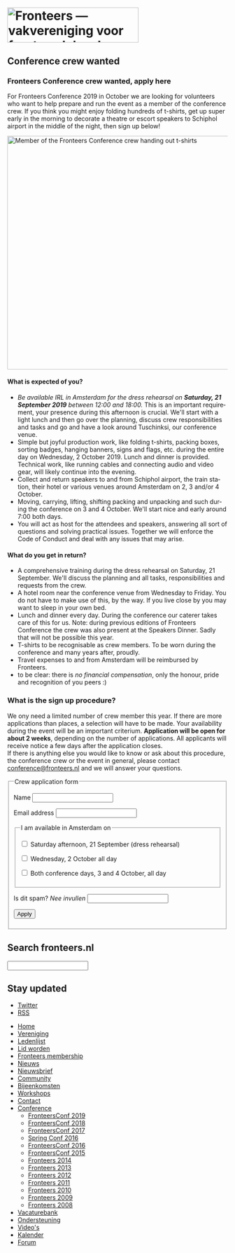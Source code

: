<!DOCTYPE html>
<!-- Handcrafted with ❤️, by Krijn -->
<html lang="nl">
 <head>
  <meta charset="utf-8">
  <title>Conference crew wanted · Fronteers</title>
  <meta name="viewport" content="width=device-width,initial-scale=1">
  <link rel="stylesheet" href="/_css/fronteers.css?v=2023">
  <link rel="icon" href="/favicon.ico">
  <link rel="alternate" type="application/rss+xml" href="http://feeds.feedburner.com/FronteersWeblog" title="Fronteers weblog">
  <link rel="alternate" type="application/rss+xml" href="http://feeds.feedburner.com/FronteersWeblogLaatsteReacties" title="Fronteers weblog: laatste reacties">
  <link rel="alternate" type="application/rss+xml" href="http://feeds.feedburner.com/FronteersBijeenkomsten" title="Fronteers bijeenkomsten">
  <link rel="alternate" type="application/rss+xml" href="http://feeds.feedburner.com/FronteersVacaturebank" title="Fronteers vacaturebank">
  <link rel="alternate" type="application/rss+xml" href="http://feeds.feedburner.com/FronteersWorkshops" title="Fronteers workshops">
  <link rel="me" href="https://front-end.social/@fronteers">
  <link rel="alternate" type="application/rss+xml" href="http://feeds.feedburner.com/FronteersCongres" title="Fronteers conference">
  <link rel="shortlink" href="http://frnt.rs/p2304">
 </head>
 <body id="fronteers-nl">
  <div id="container">
   <div id="main">
    <h1><a href="/"><img src="/_img/badges/fronteers-logo-300dpi.png" width="300" height="80" alt="Fronteers — vakvereniging voor front-end developers"></a></h1>
    <div class="section" lang="en">
     <h2>Conference crew wanted</h2>
     <h3>Fronteers Conference crew wanted, apply here</h3>
     <p>For Fronteers Conference 2019 in October we are looking for volunteers who want to help prepare and run the event as a member of the conference crew. If you think you might enjoy folding hundreds of t-shirts, get up super early in the morning to decorate a theatre or escort speakers to Schiphol airport in the middle of the night, then sign up below!</p>
     <p class="figure full full-width padded"><img src="/_img/congres/31299045638-6c7ffddfd0-k-full.jpg" width="800" height="533" loading="lazy" decoding="async" alt="Member of the Fronteers Conference crew handing out t-shirts"></p>
     <h4>What is expected of you?</h4>
     <ul>
      <li><em>Be available IRL in Amsterdam for the dress rehearsal on <strong>Saturday, 21 September 2019</strong> between 12:00 and 18:00.</em> This is an important requirement, your presence during this afternoon is crucial. We'll start with a light lunch and then go over the planning, discuss crew responsibilities and tasks and go and have a look around Tuschinksi, our conference venue.</li>
      <li>Simple but joyful production work, like folding t-shirts, packing boxes, sorting badges, hanging banners, signs and flags, etc. during the entire day on Wednesday, 2 October 2019. Lunch and dinner is provided. Technical work, like running cables and connecting audio and video gear, will likely continue into the evening.</li>
      <li>Collect and return speakers to and from Schiphol airport, the train station, their hotel or various venues around Amsterdam on 2, 3 and/or 4 October.</li>
      <li>Moving, carrying, lifting, shifting packing and unpacking and such during the conference on 3 and 4 October. We'll start nice and early around 7:00 both days.</li>
      <li>You will act as host for the attendees and speakers, answering all sort of questions and solving practical issues. Together we will enforce the Code of Conduct and deal with any issues that may arise.</li>
     </ul>
     <h4>What do you get in return?</h4>
     <ul>
      <li>A comprehensive training during the dress rehearsal on Saturday, 21 September. We'll discuss the planning and all tasks, responsibilities and requests from the crew.</li>
      <li>A hotel room near the conference venue from Wednesday to Friday. You do not have to make use of this, by the way. If you live close by you may want to sleep in your own bed.</li>
      <li>Lunch and dinner every day. During the conference our caterer takes care of this for us. Note: during previous editions of Fronteers Conference the crew was also present at the Speakers Dinner. Sadly that will not be possible this year.</li>
      <li>T-shirts to be recognisable as crew members. To be worn during the conference and many years after, proudly.</li>
      <li>Travel expenses to and from Amsterdam will be reimbursed by Fronteers.</li>
      <li>to be clear: there is <em>no financial compensation</em>, only the honour, pride and recognition of you peers :)</li>
     </ul>
     <h3>What is the sign up procedure?</h3>
     <p>We ony need a limited number of crew member this year. If there are more applications than places, a selection will have to be made. Your availability during the event will be an important criterium. <strong>Application will be open for about 2 weeks</strong>, depending on the number of applications. All applicants will receive notice a few days after the application closes.<br>If there is anything else you would like to know or ask about this procedure, the conference crew or the event in general, please contact <a href="mailto:conference@fronteers.nl">conference@fronteers.nl</a> and we will answer your questions.</p>
     <form action="/congres/crew-wanted.md#formulier-1" method="post" id="formulier-1" class="generated">
      <fieldset>
       <legend>Crew application form</legend>
       <p class="form-element">
        <label for="form-1-input-0" class="form-label">Name</label>
        <input type="text" name="Name" id="form-1-input-0" class="text">
       </p>
       <p class="form-element">
        <label for="form-1-input-1" class="form-label">Email address</label>
        <input type="email" name="Email_address" id="form-1-input-1" class="text">
       </p>
       <fieldset>
       <legend><span>I am available in Amsterdam on</span></legend>
       <p class="check">
        <label>
         <input type="checkbox" name="Saturday_afternoon__21_September__dress_rehearsal" id="form-1-input-2"> Saturday afternoon, 21 September (dress rehearsal)
        </label>
       </p>
       <p class="check">
        <label>
         <input type="checkbox" name="Wednesday__2_October_all_day" id="form-1-input-3"> Wednesday, 2 October all day
        </label>
       </p>
       <p class="check">
        <label>
         <input type="checkbox" name="Both_conference_days__3_and_4_October__all_day" id="form-1-input-4"> Both conference days, 3 and 4 October, all day
        </label>
       </p>
       </fieldset>
       <p class="form-element">
        <label for="form-1-spam-check" class="form-label">Is dit spam? <em>Nee invullen</em></label>
        <input type="text" name="spam-check" id="form-1-spam-check" class="form-input text spam-check" data-decorator="prevent-spam">
       </p>
       <p class="submit">
        <input type="hidden" name="frm" value="1">
        <input type="hidden" name="hsh" value="10307b57c9848ae4959bf3bbf6109e23">
        <input type="hidden" name="ref" value="">
        <input type="submit" name="submitted" value="Apply" class="submit form-submit">
       </p>
      </fieldset>
     </form>
    </div>
   </div>
   <div id="submenu">
    <div>
     <form method="get" action="//www.google.com/search" lang="en">
      <h2><label for="q">Search fronteers.nl</label></h2>
      <p>
       <input name="q" id="q" type="search">
       <input type="hidden" name="sitesearch" value="fronteers.nl">
       <input type="hidden" name="ie" value="UTF-8">
       <input type="hidden" name="oe" value="UTF-8">
       <input type="hidden" name="hl" value="en">
      </p>
     </form>
    </div>
    <div id="feeds" lang="en">
     <h2>Stay updated</h2>
     <ul>
      <li><a href="https://twitter.com/FronteersConf">Twitter</a></li>
      <li><a href="https://feeds.feedburner.com/FronteersCongres" type="application/rss+xml">RSS</a></li>
     </ul>
    </div>
   </div>
   <ul id="menu">
    <li id="menu-home"><a href="/">Home</a></li>
    <li id="menu-vereniging"><a href="/vereniging">Vereniging</a></li>
    <li id="menu-leden"><a href="/leden">Ledenlijst</a></li>
    <li id="menu-inschrijven"><a href="/inschrijven">Lid worden</a></li>
    <li id="menu-sign-up"><a href="/sign-up">Fronteers membership</a></li>
    <li id="menu-blog"><a href="/blog">Nieuws</a></li>
    <li id="menu-nieuwsbrief"><a href="/nieuwsbrief">Nieuwsbrief</a></li>
    <li id="menu-community"><a href="/community">Community</a></li>
    <li id="menu-bijeenkomsten"><a href="/bijeenkomsten">Bijeenkomsten</a></li>
    <li id="menu-workshops"><a href="/workshops">Workshops</a></li>
    <li id="menu-contact"><a href="/contact">Contact</a></li>
    <li id="menu-congres" class="current has-submenu"><a href="/congres" class="current">Conference</a>
     <ul>
      <li><a href="/congres/2019">FronteersConf 2019</a></li>
      <li><a href="/congres/2018">FronteersConf 2018</a></li>
      <li><a href="/congres/2017">FronteersConf 2017</a></li>
      <li><a href="/congres/2016-spring">Spring Conf 2016</a></li>
      <li><a href="/congres/2016">FronteersConf 2016</a></li>
      <li><a href="/congres/2015">FronteersConf 2015</a></li>
      <li><a href="/congres/2014">Fronteers 2014</a></li>
      <li><a href="/congres/2013">Fronteers 2013</a></li>
      <li><a href="/congres/2012">Fronteers 2012</a></li>
      <li><a href="/congres/2011">Fronteers 2011</a></li>
      <li><a href="/congres/2010">Fronteers 2010</a></li>
      <li><a href="/congres/2009">Fronteers 2009</a></li>
      <li><a href="/congres/2008">Fronteers 2008</a></li>
     </ul>
    </li>
    <li id="menu-vacaturebank"><a href="/vacaturebank">Vacaturebank</a></li>
    <li id="menu-communityondersteuning"><a href="/communityondersteuning">Ondersteuning</a></li>
    <li id="menu-videos"><a href="/videos">Video's</a></li>
    <li id="menu-kalender"><a href="/kalender">Kalender</a></li>
    <li id="menu-forum"><a href="https://forum.fronteers.nl/">Forum</a></li>
   </ul>
  </div>
  <script>
   (function() {
    "use strict";
    var i, j, tellCSS;
    var antiSpamElements = document.querySelectorAll && document.querySelectorAll('.spam-check');
    if (antiSpamElements) {
     for (i = 0; i < antiSpamElements.length; i++) {
      antiSpamElements[i].value = 'Nee';
      antiSpamElements[i].parentNode.style.display = 'none';
     }
    }
    var lis = document.querySelectorAll && document.querySelectorAll('li.current');
    if (lis) {
     var markers = [];
     for (i = 0; i < lis.length; i++) {
      var li = lis[i], ul = li.parentNode, top = li.offsetTop;
      if (ul.parentNode.tagName.toLowerCase() == 'li') {
       ul = ul.parentNode.parentNode;
      }
      var marker = document.createElement('li'), as = ul.querySelectorAll('a'), a;
      markers.push({
       top: top,
       marker: marker,
       mark: function(element) {
        this.marker.style.webkitTransform = this.marker.style.mozTransform = this.marker.style.msTransform = this.marker.style.transform = 'translateY(' + (element.offsetTop - this.top) + 'px)';
       },
       unmark: function() {
        this.marker.style.webkitTransform = this.marker.style.mozTransform = this.marker.style.msTransform = this.marker.style.transform = 'translateY(0)';
       }
      });
      for (j = 0; j < as.length; j++) {
       a = as[j];
       a.setAttribute('marker', i);
       a.onmouseover = a.onfocus = function() {
        markers[this.getAttribute('marker')].mark(this.parentNode);
       };
       a.onmouseout = a.onblur = function() {
        markers[this.getAttribute('marker')].unmark();
       };
       a.onclick = function() {
        markers[this.getAttribute('marker')].unmark = function(){};
       }
      }
      marker.innerHTML = '<span>​</span>';
      marker.className = 'mark';
      marker.style.top = top + 'px';
      ul.appendChild(marker);
     }
     tellCSS = true;
    }
    if (tellCSS) {
     document.documentElement.className = 'js-enabled';
    }
   })();
  </script>
 </body>
</html>
